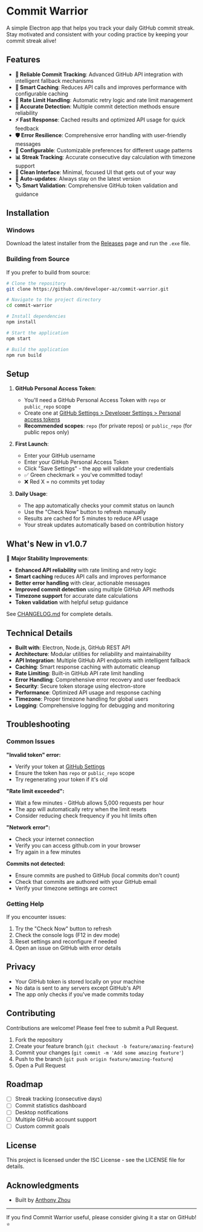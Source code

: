 # Commit Warrior

A simple Electron app that helps you track your daily GitHub commit streak. Stay motivated and consistent with your coding practice by keeping your commit streak alive!

## Features

- **💯 Reliable Commit Tracking**: Advanced GitHub API integration with intelligent fallback mechanisms
- **🚀 Smart Caching**: Reduces API calls and improves performance with configurable caching
- **🔄 Rate Limit Handling**: Automatic retry logic and rate limit management
- **🎯 Accurate Detection**: Multiple commit detection methods ensure reliability
- **⚡ Fast Response**: Cached results and optimized API usage for quick feedback
- **🛡️ Error Resilience**: Comprehensive error handling with user-friendly messages
- **🔧 Configurable**: Customizable preferences for different usage patterns
- **📊 Streak Tracking**: Accurate consecutive day calculation with timezone support
- **🎨 Clean Interface**: Minimal, focused UI that gets out of your way
- **🔄 Auto-updates**: Always stay on the latest version
- **🏷️ Smart Validation**: Comprehensive GitHub token validation and guidance

## Installation

### Windows
Download the latest installer from the [Releases](https://github.com/developer-az/commit-warrior/releases) page and run the `.exe` file.

### Building from Source
If you prefer to build from source:

```bash
# Clone the repository
git clone https://github.com/developer-az/commit-warrior.git

# Navigate to the project directory
cd commit-warrior

# Install dependencies
npm install

# Start the application
npm start

# Build the application
npm run build
```

## Setup

1. **GitHub Personal Access Token**:
   - You'll need a GitHub Personal Access Token with `repo` or `public_repo` scope
   - Create one at [GitHub Settings > Developer Settings > Personal access tokens](https://github.com/settings/tokens)
   - **Recommended scopes**: `repo` (for private repos) or `public_repo` (for public repos only)

2. **First Launch**:
   - Enter your GitHub username
   - Enter your GitHub Personal Access Token
   - Click "Save Settings" - the app will validate your credentials
   - ✅ Green checkmark = you've committed today!
   - ❌ Red X = no commits yet today

3. **Daily Usage**:
   - The app automatically checks your commit status on launch
   - Use the "Check Now" button to refresh manually
   - Results are cached for 5 minutes to reduce API usage
   - Your streak updates automatically based on contribution history

## What's New in v1.0.7

🚀 **Major Stability Improvements**:
- **Enhanced API reliability** with rate limiting and retry logic  
- **Smart caching** reduces API calls and improves performance
- **Better error handling** with clear, actionable messages
- **Improved commit detection** using multiple GitHub API methods
- **Timezone support** for accurate date calculations
- **Token validation** with helpful setup guidance

See [CHANGELOG.md](CHANGELOG.md) for complete details.

## Technical Details

- **Built with**: Electron, Node.js, GitHub REST API
- **Architecture**: Modular utilities for reliability and maintainability
- **API Integration**: Multiple GitHub API endpoints with intelligent fallback
- **Caching**: Smart response caching with automatic cleanup
- **Rate Limiting**: Built-in GitHub API rate limit handling
- **Error Handling**: Comprehensive error recovery and user feedback
- **Security**: Secure token storage using electron-store
- **Performance**: Optimized API usage and response caching
- **Timezone**: Proper timezone handling for global users
- **Logging**: Comprehensive logging for debugging and monitoring

## Troubleshooting

### Common Issues

**"Invalid token" error:**
- Verify your token at [GitHub Settings](https://github.com/settings/tokens)
- Ensure the token has `repo` or `public_repo` scope
- Try regenerating your token if it's old

**"Rate limit exceeded":**
- Wait a few minutes - GitHub allows 5,000 requests per hour
- The app will automatically retry when the limit resets
- Consider reducing check frequency if you hit limits often

**"Network error":**
- Check your internet connection
- Verify you can access github.com in your browser
- Try again in a few minutes

**Commits not detected:**
- Ensure commits are pushed to GitHub (local commits don't count)
- Check that commits are authored with your GitHub email
- Verify your timezone settings are correct

### Getting Help

If you encounter issues:
1. Try the "Check Now" button to refresh
2. Check the console logs (F12 in dev mode)
3. Reset settings and reconfigure if needed
4. Open an issue on GitHub with error details

## Privacy

- Your GitHub token is stored locally on your machine
- No data is sent to any servers except GitHub's API
- The app only checks if you've made commits today

## Contributing

Contributions are welcome! Please feel free to submit a Pull Request.

1. Fork the repository
2. Create your feature branch (`git checkout -b feature/amazing-feature`)
3. Commit your changes (`git commit -m 'Add some amazing feature'`)
4. Push to the branch (`git push origin feature/amazing-feature`)
5. Open a Pull Request

## Roadmap

- [ ] Streak tracking (consecutive days)
- [ ] Commit statistics dashboard
- [ ] Desktop notifications
- [ ] Multiple GitHub account support
- [ ] Custom commit goals

## License

This project is licensed under the ISC License - see the LICENSE file for details.

## Acknowledgments

- Built by [Anthony Zhou](https://github.com/developer-az)

---

If you find Commit Warrior useful, please consider giving it a star on GitHub! ⭐
